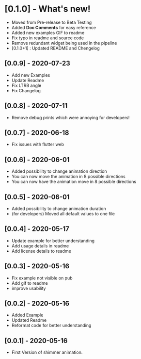# [0.1.0] - What's new!

* Moved from Pre-release to Beta Testing
* Added **Doc Comments** for easy reference
* Added new examples GIF to readme
* Fix typo in readme and source code
* Remove redundant widget being used in the pipeline
* [0.1.0+1] : Updated README and Chengelog

## [0.0.9] - 2020-07-23

* Add new Examples
* Update Readme
* Fix LTRB angle
* Fix Changelog

## [0.0.8] - 2020-07-11

* Remove debug prints which were annoying for developers!

## [0.0.7] - 2020-06-18

* Fix issues with flutter web

## [0.0.6] - 2020-06-01

* Added possibility to change animation direction
* You can now move the animation in 8 possible directions
* You can now have the animation move in 8 possible directions

## [0.0.5] - 2020-06-01

* Added possibility to change animation duration
* (for developers) Moved all default values to one file

## [0.0.4] - 2020-05-17

* Update example for better understanding
* Add usage details in readme
* Add license details to readme

## [0.0.3] - 2020-05-16

* Fix example not visible on pub
* Add gif to readme
* improve usability


## [0.0.2] - 2020-05-16

* Added Example
* Updated Readme
* Reformat code for better understanding


## [0.0.1] - 2020-05-16

* First Version of shimmer animation.
